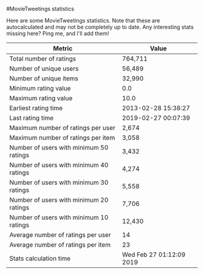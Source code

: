 #MovieTweetings statistics

Here are some MovieTweetings statistics. Note that these are autocalculated and may not be completely up to date. Any interesting stats missing here? Ping me, and I'll add them!

Metric | Value
--- | ---
Total number of ratings                 | 764,711
Number of unique users                  | 56,489
Number of unique items                  | 32,990
Minimum rating value                    | 0.0
Maximum rating value                    | 10.0
Earliest rating time                    | 2013-02-28 15:38:27
Last rating time                        | 2019-02-27 00:07:39
Maximum number of ratings per user      | 2,674
Maximum number of ratings per item      | 3,058
Number of users with minimum 50 ratings | 3,432
Number of users with minimum 40 ratings | 4,274
Number of users with minimum 30 ratings | 5,558
Number of users with minimum 20 ratings | 7,706
Number of users with minimum 10 ratings | 12,430
Average number of ratings per user      | 14
Average number of ratings per item      | 23
Stats calculation time                  | Wed Feb 27 01:12:09 2019

